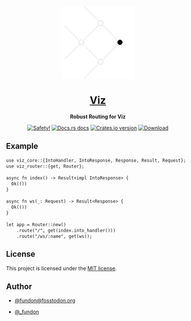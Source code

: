 <p align="center">
  <img src="https://raw.githubusercontent.com/viz-rs/viz-rs.github.io/gh-pages/logo.svg" height="200" />
</p>

<h1 align="center">
  <a href="https://docs.rs/viz">Viz</a>
</h1>

<div align="center">
  <p><strong>Robust Routing for Viz</strong></p>
</div>

<div align="center">
  <!-- Safety -->
  <a href="/">
    <img src="https://img.shields.io/badge/-safety!-success?style=flat-square"
      alt="Safety!" /></a>
  <!-- Docs.rs docs -->
  <a href="https://docs.rs/viz-router">
    <img src="https://img.shields.io/badge/docs-latest-blue.svg?style=flat-square"
      alt="Docs.rs docs" /></a>
  <!-- Crates version -->
  <a href="https://crates.io/crates/viz-router">
    <img src="https://img.shields.io/crates/v/viz-router.svg?style=flat-square"
    alt="Crates.io version" /></a>
  <!-- Downloads -->
  <a href="https://crates.io/crates/viz-router">
    <img src="https://img.shields.io/crates/d/viz-router.svg?style=flat-square"
      alt="Download" /></a>
</div>

## Example

```rust,no_run
use viz_core::{IntoHandler, IntoResponse, Response, Result, Request};
use viz_router::{get, Router};

async fn index() -> Result<impl IntoResponse> {
  Ok(())
}

async fn ws(_: Request) -> Result<Response> {
  Ok(())
}

let app = Router::new()
    .route("/", get(index.into_handler()))
    .route("/ws/:name", get(ws));
```

## License

This project is licensed under the [MIT license](LICENSE).

## Author

- [@fundon@fosstodon.org](https://fosstodon.org/@fundon)

- [@\_fundon](https://twitter.com/_fundon)

